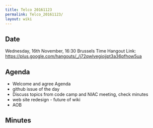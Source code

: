 ```yaml
---
title: Telco 20161123
permalink: Telco_20161123/
layout: wiki
---
```


Date
----

Wednesday, 16th November, 16:30 Brussels Time Hangout Link:
<https://plus.google.com/hangouts/_/j72qwlvegiojjpt3a36pfhow5ua>

Agenda
------

-   Welcome and agree Agenda
-   github issue of the day
-   Discuss topics from code camp and NIAC meeting, check minutes
-   web site redesign - future of wiki
-   AOB

Minutes
-------
